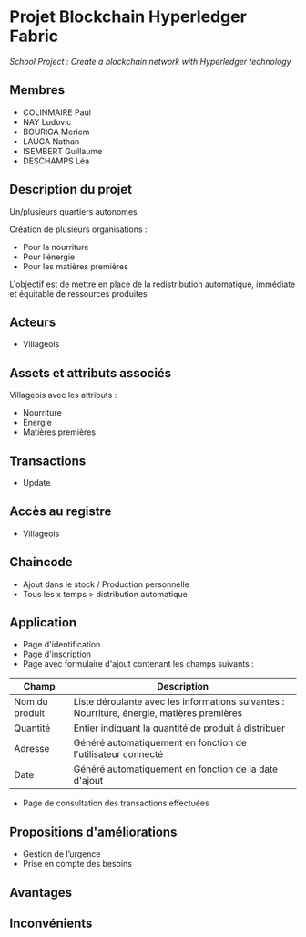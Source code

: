 # Projet Blockchain Hyperledger Fabric
*School Project : Create a blockchain network with Hyperledger technology*


## Membres 

-   COLINMAIRE Paul
-   NAY Ludovic
-   BOURIGA Meriem
-   LAUGA Nathan   
-   ISEMBERT Guillaume    
-   DESCHAMPS Léa

## Description du projet

Un/plusieurs quartiers autonomes

Création de plusieurs organisations :
-  Pour la nourriture
-  Pour l’énergie
-  Pour les matières premières
 
L'objectif est de mettre en place de la redistribution automatique, immédiate et équitable de ressources produites 


## Acteurs

-   Villageois

## Assets  et attributs associés 

Villageois avec les attributs :
-   Nourriture
-   Energie
-   Matières premières

## Transactions 

-   Update 

## Accès au registre 

-   Villageois 

## Chaincode 

-   Ajout dans le stock / Production personnelle
-   Tous les x temps > distribution automatique

## Application 

-   Page d'identification  
-   Page d'inscription 
-   Page avec formulaire d'ajout contenant les champs suivants : 

| Champ | Description |
|--|--|
| Nom du produit | Liste déroulante avec les informations suivantes : Nourriture, énergie, matières premières |
| Quantité | Entier indiquant la quantité de produit à distribuer |
| Adresse | Généré automatiquement en fonction de l'utilisateur connecté |
| Date | Généré automatiquement en fonction de la date d'ajout |
  
-   Page de consultation des transactions effectuées 

## Propositions d'améliorations

-   Gestion de l’urgence
-   Prise en compte des besoins 

## Avantages 


## Inconvénients 
